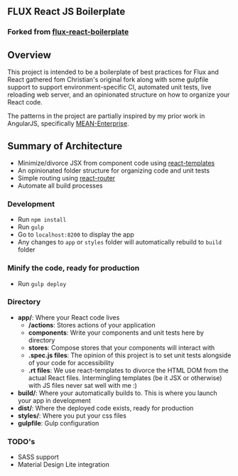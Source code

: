 ## FLUX React JS Boilerplate

### Forked from [flux-react-boilerplate](https://github.com/christianalfoni/flux-react-boilerplate)

## Overview

This project is intended to be a boilerplate of best practices for Flux and React gathered fom Christian's original fork along with some gulpfile support to support environment-specific CI, automated unit tests, live reloading web server, and an opinionated structure on how to organize your React code.

The patterns in the project are partially inspired by my prior work in AngularJS, specifically [MEAN-Enterprise](https://github.com/CraftySquad/mean-enterprise.ui).

## Summary of Architecture
* Minimize/divorce JSX from component code using [react-templates](https://github.com/wix/react-templates)
* An opinionated folder structure for organizing code and unit tests
* Simple routing using [react-router](https://github.com/rackt/react-router)
* Automate all build processes

### Development
* Run `npm install`
* Run `gulp`
* Go to `localhost:8200` to display the app
* Any changes to `app` or `styles` folder will automatically rebuild to `build` folder

### Minify the code, ready for production
* Run `gulp deploy`

### Directory
* **app/**: Where your React code lives
  * **/actions**: Stores actions of your application
  * **components**: Write your components and unit tests here by directory
  * **stores**: Compose stores that your components will interact with
  * **.spec.js files**: The opinion of this project is to set unit tests alongside of your code for accessibility
  * **.rt files**: We use react-templates to divorce the HTML DOM from the actual React files. Intermingling templates (be it JSX or otherwise) with JS files never sat well with me  :)
* **build/**: Where your automatically builds to. This is where you launch your app in development
* **dist/**: Where the deployed code exists, ready for production
* **styles/**: Where you put your css files
* **gulpfile**: Gulp configuration

### TODO's
* SASS support
* Material Design Lite integration